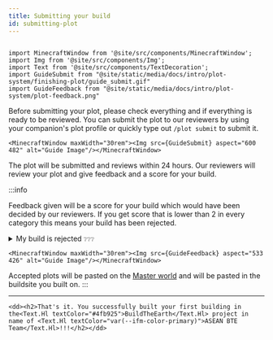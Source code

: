 ```yaml
---
title: Submitting your build
id: submitting-plot
---
```

```mdx-code-block

import MinecraftWindow from '@site/src/components/MinecraftWindow';
import Img from '@site/src/components/Img';
import Text from '@site/src/components/TextDecoration';
import GuideSubmit from "@site/static/media/docs/intro/plot-system/finishing-plot/guide_submit.gif"
import GuideFeedback from "@site/static/media/docs/intro/plot-system/plot-feedback.png"

```

Before submitting your plot, please check everything and if everything is ready to be reviewed. You can submit the plot to our reviewers by using your companion's plot profile or quickly type out `/plot submit` to submit it.

```mdx-code-block
<MinecraftWindow maxWidth="30rem"><Img src={GuideSubmit} aspect="600 482" alt="Guide Image"/></MinecraftWindow>
```

The plot will be submitted and reviews within 24 hours. Our reviewers will review your plot and give feedback and a score for your build.

:::info

Feedback given will be a score for your build which would have been decided by our reviewers.
If you get score that is lower than 2 in every category this means your build has been rejected.

<details>
<summary>My build is rejected <small>❔❔❔</small></summary> 
Don't worry, everyone makes mistakes. Go back to your plot and you'll see improvement message from the reviewer to help you fix it.
Submit your plot again with your improvement and you'll suddenly get approved by our member!
</details>

```mdx-code-block
<MinecraftWindow maxWidth="30rem"><Img src={GuideFeedback} aspect="533 426" alt="Guide Image"/></MinecraftWindow>
```

Accepted plots will be pasted on the [Master world](../../visiting#1-master-server) and will be pasted in the buildsite you built on.
:::

---

```mdx-code-block
<dd><h2>That's it. You successfully built your first building in the<Text.Hl textColor="#4fb925">BuildTheEarth</Text.Hl> project in name of <Text.Hl textColor="var(--ifm-color-primary)">ASEAN BTE Team</Text.Hl>!!!</h2></dd>
```